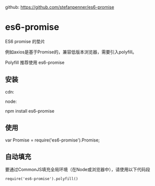 
github: https://github.com/stefanpenner/es6-promise

# es6-promise

ES6 promise 的垫片

例如axios是基于Promise的，兼容低版本浏览器，需要引入polyfill。

Polyfill 推荐使用 es6-promise


## 安装

cdn:

<!-- Automatically provides/replaces `Promise` if missing or broken. -->
<script src="https://cdn.jsdelivr.net/npm/es6-promise@4/dist/es6-promise.js"></script>
<script src="https://cdn.jsdelivr.net/npm/es6-promise@4/dist/es6-promise.auto.js"></script> 

<!-- Minified version of `es6-promise-auto` below. -->
<script src="https://cdn.jsdelivr.net/npm/es6-promise@4/dist/es6-promise.min.js"></script>
<script src="https://cdn.jsdelivr.net/npm/es6-promise@4/dist/es6-promise.auto.min.js"></script> 


node:

npm install es6-promise

## 使用

var Promise = require('es6-promise').Promise;


## 自动填充

要通过CommonJS填充全局环境（在Node或浏览器中），请使用以下代码段

```
require('es6-promise').polyfill()
```